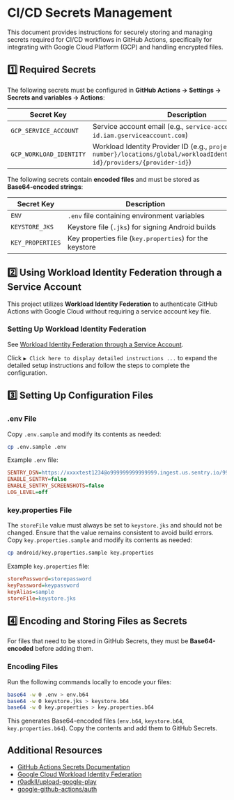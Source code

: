 <!-- markdownlint-disable MD013 -->
# CI/CD Secrets Management

This document provides instructions for securely storing and managing secrets
required for CI/CD workflows in GitHub Actions, specifically for integrating
with Google Cloud Platform (GCP) and handling encrypted files.

## 1️⃣ Required Secrets

The following secrets must be configured in
**GitHub Actions → Settings → Secrets and variables → Actions**:

| Secret Key              | Description                                                                                                                                |
| ----------------------- | ------------------------------------------------------------------------------------------------------------------------------------------ |
| `GCP_SERVICE_ACCOUNT`   | Service account email (e.g., `service-account@project-id.iam.gserviceaccount.com`)                                                         |
| `GCP_WORKLOAD_IDENTITY` | Workload Identity Provider ID (e.g., `projects/{project-number}/locations/global/workloadIdentityPools/{pool-id}/providers/{provider-id}`) |

The following secrets contain **encoded files** and must be stored as
**Base64-encoded strings**:

| Secret Key       | Description                                             |
| ---------------- | ------------------------------------------------------- |
| `ENV`            | `.env` file containing environment variables            |
| `KEYSTORE_JKS`   | Keystore file (`.jks`) for signing Android builds       |
| `KEY_PROPERTIES` | Key properties file (`key.properties`) for the keystore |

## 2️⃣ Using Workload Identity Federation through a Service Account

This project utilizes **Workload Identity Federation** to authenticate GitHub
Actions with Google Cloud without requiring a service account key file.

### **Setting Up Workload Identity Federation**

See [Workload Identity Federation through a Service Account](https://github.com/google-github-actions/auth?tab=readme-ov-file#workload-identity-federation-through-a-service-account).

Click `▶ Click here to display detailed instructions ...` to expand the
detailed setup instructions and follow the steps to complete the configuration.

## 3️⃣ Setting Up Configuration Files

### **.env File**

Copy `.env.sample` and modify its contents as needed:

```sh
cp .env.sample .env
```

Example `.env` file:

```ini
SENTRY_DSN=https://xxxxtest1234@o999999999999999.ingest.us.sentry.io/999999999999999
ENABLE_SENTRY=false
ENABLE_SENTRY_SCREENSHOTS=false
LOG_LEVEL=off
```

### **key.properties File**

The `storeFile` value must always be set to `keystore.jks` and should not be
changed. Ensure that the value remains consistent to avoid build errors.
Copy `key.properties.sample` and modify its contents as needed:

```sh
cp android/key.properties.sample key.properties
```

Example `key.properties` file:

```ini
storePassword=storepassword
keyPassword=keypassword
keyAlias=sample
storeFile=keystore.jks
```

## 4️⃣ Encoding and Storing Files as Secrets

For files that need to be stored in GitHub Secrets, they must be
**Base64-encoded** before adding them.

### **Encoding Files**

Run the following commands locally to encode your files:

```sh
base64 -w 0 .env > env.b64
base64 -w 0 keystore.jks > keystore.b64
base64 -w 0 key.properties > key.properties.b64
```

This generates Base64-encoded files
(`env.b64`, `keystore.b64`, `key.properties.b64`).
Copy the contents and add them to GitHub Secrets.

## Additional Resources

- [GitHub Actions Secrets Documentation](https://docs.github.com/en/actions/security-guides/encrypted-secrets)
- [Google Cloud Workload Identity Federation](https://cloud.google.com/iam/docs/workload-identity-federation)
- [r0adkll/upload-google-play](https://github.com/r0adkll/upload-google-play)
- [google-github-actions/auth](https://github.com/google-github-actions/auth)

